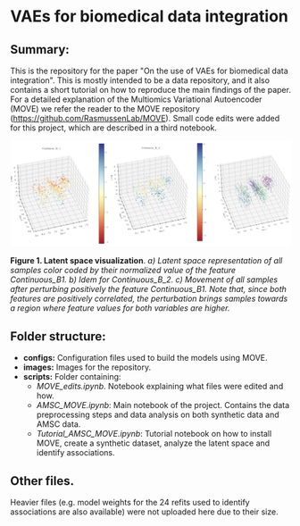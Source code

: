 # VAEs for biomedical data integration

## Summary: 
This is the repository for the paper "On the use of VAEs for biomedical data integration". This is mostly intended to be a data repository, and it also contains a short tutorial on how to reproduce the main findings of the paper. For a detailed explanation of the Multiomics Variational Autoencoder (MOVE) we refer the reader to the MOVE repository (https://github.com/RasmussenLab/MOVE). Small code edits were added for this project, which are described in a third notebook.

![Main image](images/Image_main.png)

**Figure 1. Latent space visualization**. *a) Latent space representation of all samples color coded by their normalized value of the feature Continuous_B1. b) Idem for Continuous_B_2. c) Movement of all samples after perturbing positively the feature Continuous_B1. Note that, since both features are positively correlated, the perturbation brings samples towards a region where feature values for both variables are higher.*

## Folder structure: 
- **configs:** Configuration files used to build the models using MOVE.
- **images:** Images for the repository.
- **scripts:** Folder containing:
  - *MOVE_edits.ipynb*. Notebook explaining what files were edited and how.
  - *AMSC_MOVE.ipynb*: Main notebook of the project. Contains the data preprocessing steps and data analysis on both synthetic data and AMSC data.
  - *Tutorial_AMSC_MOVE.ipynb*: Tutorial notebook on how to install MOVE, create a synthetic dataset, analyze the latent space and identify associations.
    
## Other files.
Heavier files (e.g. model weights for the 24 refits used to identify associations are also available) were not uploaded here due to their size. 



